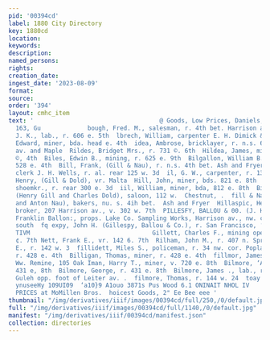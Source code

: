 ```yaml
---
pid: '00394cd'
label: 1880 City Directory
key: 1880cd
location: 
keywords: 
description: 
named_persons: 
rights: 
creation_date: 
ingest_date: '2023-08-09'
format: 
source: 
order: '394'
layout: cmhc_item
text: '                                   @ Goods, Low Prices, Daniels, Fisher & Co.''s  GIL
  163, Gu             bough, Fred. M., salesman, r. 4th bet. Harrison av. and Pine  breath,
  J. K., lab., r. 606 e. 5th  lbrech, William, carpenter E. H. Dimick & Son  chrest,
  Edward, miner, bda. head e. 4th  idea, Ambrose, bricklayer, r. n.s. 6th bet. Leiter
  av. and Maple  Rildes, Bridget Mrs., r. 731 ©. 6th  Hildea, James, miner, r, 433
  ©, 4th  Biles, Edwin B., mining, r. 625 e. 9th  Bilgallon, William B., miner, r,
  528 e. 4th  Bill, Frank, (Gill & Nau), r. n.s. 4th bet. Ash and Fryer  pill, Frank,
  clerk J. H. Wells, r. al. rear 125 w. 3d  il, G. W., carpenter, r. 135 w. 4th  Pl,
  Henry, (Gill & Dold), vr. Malta  Hill, John, miner, bds. 821 e. 8th  ¥iI, Mark,
  shoemkr., r. rear 300 e. 3d  iil, William, miner, bda, 812 e. 8th  Bill & Dold,
  (Henry Gill and Charles Dold), saloon, 112 w.  Chestnut, .  fill & Nau, (Frank Gill
  and Anton Nau), bakers, nu. s. 4ih bet.  Ash and Fryer  Hillaspic, Henry B., mining
  broker, 207 Harrison av., v. 302 w. 7th  PILLESFY, BALLOU & 00. (J. H. Gillespy,
  Franklin Ballon:, props. Lake Co. Sampling Works, Harrison av., nw. cor. 2d  st.
  south  fq expy, John H. (Gillespy, Ballou & Co.), r. San Francisco, ‘al,  “‘aadvd
  TIVM                                  Gillett, Charles F., mining operator, r. 142
  ¢. 7th Nett, Frank E., vr. 142 6. 7th  Rilham, John M., r. 407 n. Spruce  ham, Will.
  E., r. 142 w. 3  fillidett, Miles S., policeman, r. 34 nw. cor. Poplar ligan, James,
  r. 428 e. 4th  Billigan, Thomas, miner, r. 428 e. 4th  fillmor, James H., clk. G.
  Ww. Remine, 105 Oak Iman, Harry T., miner, v. 720 e. 8th  Bilmore, ‘Alexander, r,
  431 e, 8th  Bilmore, George, r. 431 e. 8th  Bilmore, James ., lab., r. 8. 8. California
  Guleh opp. foot of Leiter av. .  filmore, Thomas, r. 144 w. 24  toay LORWEH pue
  ynuseeHy 109UI09  ‘a10}9 A1ouo 3871s Pus Wood 6.1 ONINAIT NHOL IV     And LOWEST
  PRICES at MoMillen Bros.  hoicest Goods, 2" Ee Bee eee '
thumbnail: "/img/derivatives/iiif/images/00394cd/full/250,/0/default.jpg"
full: "/img/derivatives/iiif/images/00394cd/full/1140,/0/default.jpg"
manifest: "/img/derivatives/iiif/00394cd/manifest.json"
collection: directories
---
```

